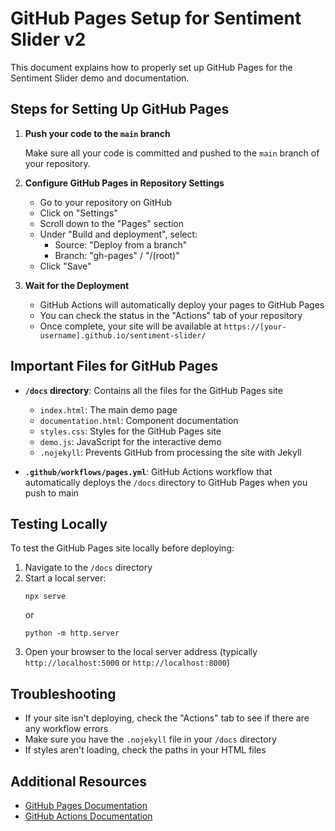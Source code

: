 # GitHub Pages Setup for Sentiment Slider v2

This document explains how to properly set up GitHub Pages for the Sentiment Slider demo and documentation.

## Steps for Setting Up GitHub Pages

1. **Push your code to the `main` branch**
   
   Make sure all your code is committed and pushed to the `main` branch of your repository.

2. **Configure GitHub Pages in Repository Settings**

   - Go to your repository on GitHub
   - Click on "Settings"
   - Scroll down to the "Pages" section
   - Under "Build and deployment", select:
     - Source: "Deploy from a branch"
     - Branch: "gh-pages" / "/(root)"
   - Click "Save"

3. **Wait for the Deployment**

   - GitHub Actions will automatically deploy your pages to GitHub Pages
   - You can check the status in the "Actions" tab of your repository
   - Once complete, your site will be available at `https://[your-username].github.io/sentiment-slider/`

## Important Files for GitHub Pages

- **`/docs` directory**: Contains all the files for the GitHub Pages site
  - `index.html`: The main demo page
  - `documentation.html`: Component documentation
  - `styles.css`: Styles for the GitHub Pages site
  - `demo.js`: JavaScript for the interactive demo
  - `.nojekyll`: Prevents GitHub from processing the site with Jekyll

- **`.github/workflows/pages.yml`**: GitHub Actions workflow that automatically deploys the `/docs` directory to GitHub Pages when you push to main

## Testing Locally

To test the GitHub Pages site locally before deploying:

1. Navigate to the `/docs` directory
2. Start a local server:
   ```
   npx serve
   ```
   or
   ```
   python -m http.server
   ```
3. Open your browser to the local server address (typically `http://localhost:5000` or `http://localhost:8000`)

## Troubleshooting

- If your site isn't deploying, check the "Actions" tab to see if there are any workflow errors
- Make sure you have the `.nojekyll` file in your `/docs` directory
- If styles aren't loading, check the paths in your HTML files

## Additional Resources

- [GitHub Pages Documentation](https://docs.github.com/en/pages)
- [GitHub Actions Documentation](https://docs.github.com/en/actions)